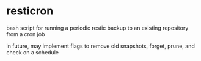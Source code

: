 # resticron

bash script for running a periodic restic backup to an existing repository from a cron job

in future, may implement flags to remove old snapshots, forget, prune, and check on a schedule
